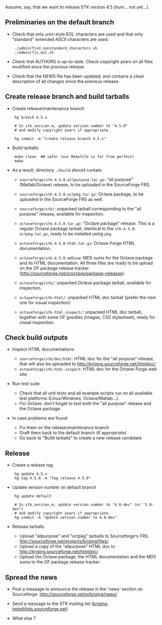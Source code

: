 Assume, say, that we want to release STK version 4.5 (hum... not yet...).


## Preliminaries on the default branch

 * Check that only unix-style EOL characters are used and that only "standard"
   extended ASCII characters are used.
   
        ./admin/find_nonstandard_characters.sh
        ./admin/fix_eol.sh

 * Check that AUTHORS is up-to-date. Check copyright years on all files modified
   since the previous release.
 
 * Check that the NEWS file has been updated, and contains a clean description 
   of all changes since the previous release.


## Create release branch and build tarballs

 * Create release/maintenance branch

        hg branch 4.5.x

        # In stk_version.m, update version number to "4.5.0"
        # and modify copyright years if appropriate.

        hg commit -m "Create release branch 4.5.x"

 * Build tarballs
 
        make clean  ## safer (our Makefile is far from perfect)
        make
        
 * As a result, directory `./build` should contain:
 
   * `sourceforge/stk-4.5.0-allpurpose.tar.gz`: "all purpose" (Matlab/Octave)
      release, to be uploaded in the SourceForge FRS.
   * `sourceforge/stk-4.5.0-octpkg.tar.gz`: Octave package, to be uploaded
      in the SourceForge FRS as well.

   * `sourceforge/stk/`: unpacked tarball corresponding to the "all purpose"
      release, available for inspection.

   * `octaveforge/stk-4.5.0.tar.gz`: "Octave package" release. This is a regular
     Octave package tarball, identical to the `stk-4.5.0-octpkg.tar.gz`, ready
     to be installed using `pkg`.
   * `octaveforge/stk-4.5.0-html.tar.gz`: Octave-Forge HTML documentation.
   * `octaveforge/stk-4.5.0.md5sum`: MD5 sums for the Octave package and its HTML
     documentation. All three files are ready to be upload on the OF package
     release tracker (http://sourceforge.net/p/octave/package-releases).

   * `octaveforge/stk/`: unpacked Octave package tarball, available for inspection.
   * `octaveforge/stk-html/`: unpacked HTML doc tarball (prefer the next one for
     visual inspection)
   * `octaveforge/stk-html-inspect/`: unpacked HTML doc tarball, together with some
     OF goodies (images, CSS stylesheet), ready for visual inspection.

## Check build outputs

 * Inspect HTML documentations
   * `sourceforge/stk/doc/html`: HTML doc for the "all purpose" release,
      that will also be uploaded to <http://kriging.sourceforge.net/htmldoc/>
   * `octaveforge/stk-html-inspect`: HTML doc for the Octave-Forge web site.
   
 * Run test suite
   * Check that all unit tests and all example scripts run on all available test
     platforms (Linux/Windows, Octave/Matlab...).
   * For Octave: don't forget to test both the "all purpose" release and the
     Octave package.
 
 * In case problems are found
   * Fix them on the release/maintenance branch
   * Graft them back to the default branch (if appropriate)
   * Go back to "Build tarballs" to create a new release candidate
 

## Release

 * Create a release tag
 
        hg update 4.5.x
        hg tag 4.5.0 -m "Tag release 4.5.0"
        
 * Update version number on default branch

        hg update default
                
        # In stk_version.m, update version number to "4.6-dev" (or "5.0-dev")
        # and modify copyright years if appropriate.
        hg commit -m "Update version number to 4.6-dev"

 * Release tarballs
   * Upload "allpurpose" and "octpkg" tarballs to Sourceforge's FRS.
       <http://sourceforge.net/projects/kriging/files/>
   * Upload a copy of the "allpurpose" HTML doc to 
       <http://kriging.sourceforge.net/htmldoc/>
   * Upload the Octave package, the HTML documentation and the MD5 sums to the OF
     package release tracker.

## Spread the news

 * Post a message to announce the release in the 'news' section on Sourceforge.
     <http://sourceforge.net/p/kriging/news/>

 * Send a message to the STK mailing list (kriging-help@lists.sourceforge.net)
 
 * What else ?

